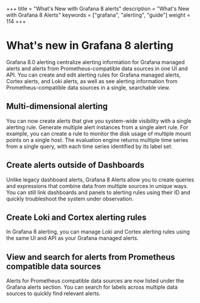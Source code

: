 +++
title = "What's New with Grafana 8 alerts"
description = "What's New with Grafana 8 Alerts"
keywords = ["grafana", "alerting", "guide"]
weight = 114
+++

# What's new in Grafana 8 alerting

Grafana 8.0 alerting centralize alerting information for Grafana managed alerts and alerts from Prometheus-compatible data sources in one UI and API. You can create and edit alerting rules for Grafana managed alerts, Cortex alerts, and Loki alerts, as well as see alerting information from Prometheus-compatible data sources in a single, searchable view.

## Multi-dimensional alerting

You can now create alerts that give you system-wide visibility with a single alerting rule. Generate multiple alert instances from a single alert rule. For example, you can create a rule to monitor the disk usage of multiple mount points on a single host. The evaluation engine returns multiple time series from a single query, with each time series identified by its label set.

## Create alerts outside of Dashboards

Unlike legacy dashboard alerts, Grafana 8 Alerts allow you to create queries and expressions that combine data from multiple sources in unique ways. You can still link dashboards and panels to alerting rules using their ID and quickly troubleshoot the system under observation.

## Create Loki and Cortex alerting rules

In Grafana 8 alerting, you can manage Loki and Cortex alerting rules using the same UI and API as your Grafana managed alerts.

## View and search for alerts from Prometheus compatible data sources

Alerts for Prometheus compatible data sources are now listed under the Grafana alerts section. You can search for labels across multiple data sources to quickly find relevant alerts.